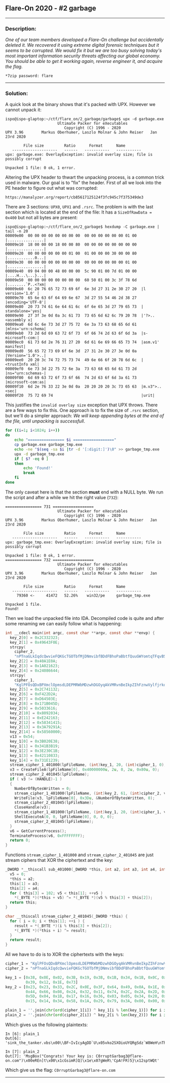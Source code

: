 ## Flare-On 2020 - #2 garbage
___

### Description: 

*One of our team members developed a Flare-On challenge but accidentally deleted it. We recovered it using extreme digital forensic techniques but it seems to be corrupted. We would fix it but we are too busy solving today's most important information security threats affecting our global economy. You should be able to get it working again, reverse engineer it, and acquire the flag.*

`*7zip password: flare`

___


### Solution:

A quick look at the binary shows that it's packed with UPX. However we cannot unpack it:
```
ispo@ispo-glaptop:~/ctf/flare_on/2_garbage/garbage$ upx -d garbage.exe 
                       Ultimate Packer for eXecutables
                          Copyright (C) 1996 - 2020
UPX 3.96        Markus Oberhumer, Laszlo Molnar & John Reiser   Jan 23rd 2020

        File size         Ratio      Format      Name
   --------------------   ------   -----------   -----------
upx: garbage.exe: OverlayException: invalid overlay size; file is possibly corrupt

Unpacked 1 file: 0 ok, 1 error.
```

Altering the UPX header to thwart the unpacking process, is a common trick used in malware.
Our goal is to "fix" the header. First of all we look into the PE header to figure out what
was corrupted:
```
https://manalyzer.org/report/cb85617125124f3fc945c7f375349de3
```

There are 3 sections: `UPX0`, `UPX1` and `.rsrc`. The problem is with the last section
which is located at the end of the file: It has a `SizeOfRawData = 0x400` but not all
bytes are present:
```
ispo@ispo-glaptop:~/ctf/flare_on/2_garbage$ hexdump -C garbage.exe | tail -n 20
00009e00  00 00 00 00 00 00 00 00  00 00 00 00 00 00 01 00  |................|
00009e10  18 00 00 00 18 00 00 80  00 00 00 00 00 00 00 00  |................|
00009e20  00 00 00 00 00 00 01 00  01 00 00 00 30 00 00 80  |............0...|
00009e30  00 00 00 00 00 00 00 00  00 00 00 00 00 00 01 00  |................|
00009e40  09 04 00 00 48 00 00 00  5c 90 01 00 7d 01 00 00  |....H...\...}...|
00009e50  00 00 00 00 00 00 00 00  60 50 01 00 3c 3f 78 6d  |........`P..<?xm|
00009e60  6c 20 76 65 72 73 69 6f  6e 3d 27 31 2e 30 27 20  |l version='1.0' |
00009e70  65 6e 63 6f 64 69 6e 67  3d 27 55 54 46 2d 38 27  |encoding='UTF-8'|
00009e80  20 73 74 61 6e 64 61 6c  6f 6e 65 3d 27 79 65 73  | standalone='yes|
00009e90  27 3f 3e 0d 0a 3c 61 73  73 65 6d 62 6c 79 20 78  |'?>..<assembly x|
00009ea0  6d 6c 6e 73 3d 27 75 72  6e 3a 73 63 68 65 6d 61  |mlns='urn:schema|
00009eb0  73 2d 6d 69 63 72 6f 73  6f 66 74 2d 63 6f 6d 3a  |s-microsoft-com:|
00009ec0  61 73 6d 2e 76 31 27 20  6d 61 6e 69 66 65 73 74  |asm.v1' manifest|
00009ed0  56 65 72 73 69 6f 6e 3d  27 31 2e 30 27 3e 0d 0a  |Version='1.0'>..|
00009ee0  20 20 3c 74 72 75 73 74  49 6e 66 6f 20 78 6d 6c  |  <trustInfo xml|
00009ef0  6e 73 3d 22 75 72 6e 3a  73 63 68 65 6d 61 73 2d  |ns="urn:schemas-|
00009f00  6d 69 63 72 6f 73 6f 66  74 2d 63 6f 6d 3a 61 73  |microsoft-com:as|
00009f10  6d 2e 76 33 22 3e 0d 0a  20 20 20 20 3c 73 65 63  |m.v3">..    <sec|
00009f20  75 72 69 74                                       |urit|
``` 

This justifies the `invalid overlay size` exception that UPX throws.
There are a few ways to fix this. One approach is to fix the size of `.rsrc`
section, but we'll do a simpler approach: *We will keep appending bytes at
the end of the file, until unpacking is successfull*.

```bash
for ((i=1; i<1024; i++))
do 
    echo "================ $i =================="
    cp garbage.exe garbage_tmp.exe
    echo -ne "$(seq -sa $i |tr -d '[:digit:]')\0" >> garbage_tmp.exe
    upx -d garbage_tmp.exe
    if [ $? -eq 0 ]
    then
        echo 'Found!'
        break
    fi
done
```

The only caveat here is that the section **must** end with a NULL byte. We run the script 
and after a while we hit the right value (`732`):
```
================ 731 ==================
                       Ultimate Packer for eXecutables
                          Copyright (C) 1996 - 2020
UPX 3.96        Markus Oberhumer, Laszlo Molnar & John Reiser   Jan 23rd 2020

        File size         Ratio      Format      Name
   --------------------   ------   -----------   -----------
upx: garbage_tmp.exe: OverlayException: invalid overlay size; file is possibly corrupt

Unpacked 1 file: 0 ok, 1 error.
================ 732 ==================
                       Ultimate Packer for eXecutables
                          Copyright (C) 1996 - 2020
UPX 3.96        Markus Oberhumer, Laszlo Molnar & John Reiser   Jan 23rd 2020

        File size         Ratio      Format      Name
   --------------------   ------   -----------   -----------
     79360 <-     41472   52.26%    win32/pe     garbage_tmp.exe

Unpacked 1 file.
Found!
```

Then we load the unpacked file into IDA. Decompiled code is quite and after some
renaming we can easily follow what is happening:
```C
int __cdecl main(int argc, const char **argv, const char **envp) {
  key_2[0] = 0x2C332323;
  key_2[1] = 0x49643F0E;
  strcpy(
    cipher_2,
    "nPTnaGLkIqdcQwvieFQKGcTGOTbfMjDNmvibfBDdFBhoPaBbtfQuuGWYomtqTFqvBSKdUMmciqKSGZaosWCSoZlcIlyQpOwkcAgw ");
  key_2[2] = 0x40A1E0A;
  key_2[3] = 0x1A021623;
  key_2[4] = 0x24086644;
  strcpy(
    cipher_1,
    "KglPFOsQDxBPXmclOpmsdLDEPMRWbMDzwhDGOyqAkVMRvnBeIkpZIhFznwVylfjrkqprBPAdPuaiVoVugQAlyOQQtxBNsTdPZgDH ");
  key_2[5] = 0x2C741132;
  key_2[6] = 0xF422D2A;
  key_2[7] = 0xD64503E;
  key_2[8] = 0x171B045D;
  key_2[9] = 0x5033616;
  key_2[10] = 0x8092034;
  key_2[11] = 0xE242163;
  key_2[12] = 0x58341415;
  key_2[13] = 0x3A79291A;
  key_2[14] = 0x58560000;
  v13 = 0x54;
  key_1[0] = 0x3B020E38;
  key_1[1] = 0x341B3B19;
  key_1[2] = 0x3E230C1B;
  key_1[3] = 0x42110833;
  key_1[4] = 0x731E1239;
  stream_cipher_1_401000(lpFileName, (int)key_1, 20, (int)cipher_1, 0);
  v3 = CreateFileA(lpFileName[0], 0x40000000u, 2u, 0, 2u, 0x80u, 0);
  stream_cipher_2_401045(lpFileName);
  if ( v3 != (HANDLE)-1 )
  {
    NumberOfBytesWritten = 0;
    stream_cipher_1_401000(lpFileName, (int)key_2, 61, (int)cipher_2, v4);
    WriteFile(v3, lpFileName[0], 0x3Du, &NumberOfBytesWritten, 0);
    stream_cipher_2_401045(lpFileName);
    CloseHandle(v3);
    stream_cipher_1_401000(lpFileName, (int)key_1, 20, (int)cipher_1, v5);
    ShellExecuteA(0, 0, lpFileName[0], 0, 0, 0);
    stream_cipher_2_401045(lpFileName);
  }
  v6 = GetCurrentProcess();
  TerminateProcess(v6, 0xFFFFFFFF);
  return 0;
}
```

Functions `stream_cipher_1_401000` and `stream_cipher_2_401045` are just stream
ciphers that XOR the ciphertext and the key:
```C
_DWORD *__thiscall sub_401000(_DWORD *this, int a2, int a3, int a4, int a5) {
  v5 = 0;
  *this = a2;
  this[1] = a3;
  this[2] = a4;
  for ( this[3] = 102; v5 < this[1]; ++v5 )
    *(_BYTE *)(*this + v5) ^= *(_BYTE *)(v5 % this[3] + this[2]);
  return this;
}

char __thiscall stream_cipher_2_401045(_DWORD *this) {
  for ( i = 0; i < this[1]; ++i ) {
    result = *(_BYTE *)(i % this[3] + this[2]);
    *(_BYTE *)(*this + i) ^= result;
  }
  return result;
}
```

All we have to do is to XOR the ciphertexts with the keys:
```python
cipher_1 = "KglPFOsQDxBPXmclOpmsdLDEPMRWbMDzwhDGOyqAkVMRvnBeIkpZIhFznwVylfjrkqprBPAdPuaiVoVugQAlyOQQtxBNsTdPZgDH"
cipher_2 = "nPTnaGLkIqdcQwvieFQKGcTGOTbfMjDNmvibfBDdFBhoPaBbtfQuuGWYomtqTFqvBSKdUMmciqKSGZaosWCSoZlcIlyQpOwkcAgw"

key_1 = [0x38, 0x0E, 0x02, 0x3B, 0x19, 0x3B, 0x1B, 0x34, 0x1B, 0x0C, 0x23, 0x3E, 0x33, 0x08, 0x11, 0x42,
         0x39, 0x12, 0x1E, 0x73]
key_2 = [0x23, 0x23, 0x33, 0x2C, 0x0E, 0x3F, 0x64, 0x49, 0x0A, 0x1E, 0x0A, 0x04, 0x23, 0x16, 0x02, 0x1A,
         0x44, 0x66, 0x08, 0x24, 0x32, 0x11, 0x74, 0x2C, 0x2A, 0x2D, 0x42, 0x0F, 0x3E, 0x50, 0x64, 0x0D,
         0x5D, 0x04, 0x1B, 0x17, 0x16, 0x36, 0x03, 0x05, 0x34, 0x20, 0x09, 0x08, 0x63, 0x21, 0x24, 0x0E,
         0x15, 0x14, 0x34, 0x58, 0x1A, 0x29, 0x79, 0x3A, 0x00, 0x00, 0x56, 0x58, 0x54]

plain_1 = ''.join(chr(ord(cipher_1[i]) ^ key_1[i % len(key_1)]) for i in xrange(len(cipher_1)))
plain_2 = ''.join(chr(ord(cipher_2[i]) ^ key_2[i % len(key_2)]) for i in xrange(len(cipher_2)))
```

Which gives us the following plaintexts:
```
In [6]: plain_1
Out[6]: 'sink_the_tanker.vbs\x00\\BF~IvIcyAgDD`U\x05vko2SXOioUYQRgSdz`W8WeH\nThhIrJkFY\\bZc}p+o}H\x06__CW`tJeotap@\\u\x12cuZ;'

In [7]: plain_2
Out[7]: 'MsgBox("Congrats! Your key is: C0rruptGarbag3@flare-on.com")\x00eREn]t\x00\x1cGsimR]Q]\x1e\x07gWeR\'CpA!FR)5}\x12sptWQt'
```

Which give us the flag: `C0rruptGarbag3@flare-on.com`

___

